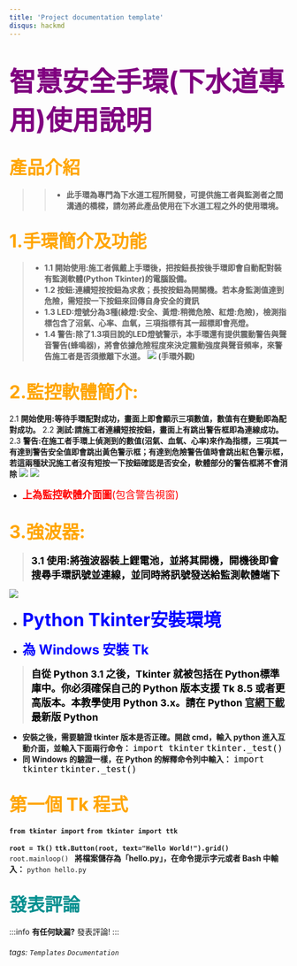 ```yaml
---
title: 'Project documentation template'
disqus: hackmd
---
```


<font size=7 color="Purple">智慧安全手環(下水道專用)使用說明</font>
===
## <font size=6 color="Orange">產品介紹</font>
>>* **此手環為專門為下水道工程所開發，可提供施工者與監測者之間溝通的橋樑，請勿將此產品使用在下水道工程之外的使用環境。**

## <font size=6 color="Orange">1.手環簡介及功能</font>

>* **1.1	開始使用:施工者佩戴上手環後，把按鈕長按後手環即會自動配對裝有監測軟體(Python Tkinter)的電腦設備。**
>* **1.2	按鈕:連續短按按鈕為求救；長按按鈕為開關機。若本身監測值達到危險，需短按一下按鈕來回傳自身安全的資訊**
>* **1.3	LED:燈號分為3種(綠燈:安全、黃燈:稍微危險、紅燈:危險)，檢測指標包含了沼氣、心率、血氧，三項指標有其一超標即會亮燈。**
>* **1.4	警告:除了1.3項目說的LED燈號警示，本手環還有提供震動警告與聲音警告(蜂鳴器)，將會依據危險程度來決定震動強度與聲音頻率，來警告施工者是否須撤離下水道。**
>![](https://upload.cc/i1/2022/01/12/Q8MUBe.png) **(手環外觀)**
## <font size=6 color="Orange"></font>
>


## <font size=6 color="Orange">2.監控軟體簡介:</font>

2.1	**開始使用:等待手環配對成功，畫面上即會顯示三項數值，數值有在變動即為配對成功。**
2.2 **測試:請施工者連續短按按鈕，畫面上有跳出警告框即為連線成功。**
2.3 **警告:在施工者手環上偵測到的數值(沼氣、血氧、心率)來作為指標，三項其一有達到警告安全值即會跳出黃色警示框；有達到危險警告值時會跳出紅色警示框，若這兩種狀況施工者沒有短按一下按鈕確認是否安全，軟體部分的警告框將不會消除**
![](https://upload.cc/i1/2022/01/12/TUN0yG.png)
![](https://upload.cc/i1/2022/01/12/7F2sVZ.png)
* <font size=4 color="Red">**上為監控軟體介面圖**(包含警告視窗)</font>
## <font size=6 color="Orange">3.強波器:</font>


> <font size=4 color="black">**3.1 使用:將強波器裝上鋰電池，並將其開機，開機後即會搜尋手環訊號並連線，並同時將訊號發送給監測軟體端下**</font>
 
 
![](https://upload.cc/i1/2022/01/12/DcieHE.png)
* <font size=6 color="blue">**Python Tkinter安裝環境**</font>
> 

* <font size=5 color="blue">**為 Windows 安裝 Tk**</font>
> <font size=4 color="black">**自從 Python 3.1 之後，Tkinter 就被包括在 Python標準庫中。你必須確保自己的 Python 版本支援 Tk 8.5 或者更高版本。本教學使用 Python 3.x。請在 Python [官網下載](https://www.python.org/downloads/)最新版 Python**

</font>


* **安裝之後，需要驗證 tkinter 版本是否正確。開啟 cmd，輸入 python 進入互動介面，並輸入下面兩行命令：**
 <font size=4 color="black">` import tkinter `</font>
 <font size=4 color="black">` tkinter._test() `</font>
* **同 Windows 的驗證一樣，在 Python 的解釋命令列中輸入：**
<font size=4 color="black">`import tkinter`</font>
<font size=4 color="black">`tkinter._test()`</font>
 



<font size=6 color="Orange">第一個 Tk 程式</font>
---
**` from tkinter import `**
**`from tkinter import ttk`**

**`root = Tk()`**
**`ttk.Button(root, text="Hello World!").grid()`**
`root.mainloop() `
**將檔案儲存為「hello.py」，在命令提示字元或者 Bash 中輸入：**
`python hello.py`







## <font size=6 color="008F8F">發表評論</font>

:::info
**有任何缺漏?** 發表評論!
:::


###### tags: `Templates` `Documentation`